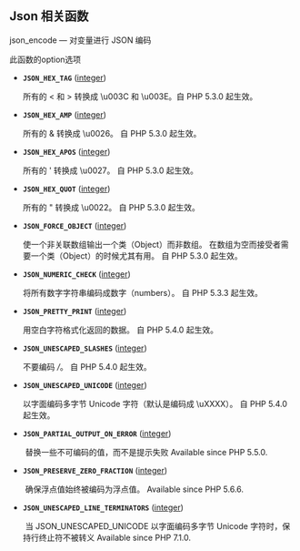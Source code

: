 ## Json 相关函数

json_encode — 对变量进行 JSON 编码

此函数的option选项

-   **`JSON_HEX_TAG`**     ([integer](mk:@MSITStore:E:\桌面快捷\文档\php文档\PHP手册\php_manual_zh.chm::/res/language.types.integer.html))

     所有的 < 和 > 转换成 \u003C 和 \u003E。自 PHP 5.3.0 起生效。 

-   **`JSON_HEX_AMP`**     ([integer](mk:@MSITStore:E:\桌面快捷\文档\php文档\PHP手册\php_manual_zh.chm::/res/language.types.integer.html))    

    所有的 & 转换成 \u0026。     自 PHP 5.3.0 起生效。         

-   **`JSON_HEX_APOS`**     ([integer](mk:@MSITStore:E:\桌面快捷\文档\php文档\PHP手册\php_manual_zh.chm::/res/language.types.integer.html))    

    所有的 ' 转换成 \u0027。     自 PHP 5.3.0 起生效。         

-   **`JSON_HEX_QUOT`**     ([integer](mk:@MSITStore:E:\桌面快捷\文档\php文档\PHP手册\php_manual_zh.chm::/res/language.types.integer.html))    

    所有的 " 转换成 \u0022。    自 PHP 5.3.0 起生效。         

-   **`JSON_FORCE_OBJECT`**     ([integer](mk:@MSITStore:E:\桌面快捷\文档\php文档\PHP手册\php_manual_zh.chm::/res/language.types.integer.html))    

    使一个非关联数组输出一个类（Object）而非数组。     在数组为空而接受者需要一个类（Object）的时候尤其有用。     自 PHP 5.3.0 起生效。         

-   **`JSON_NUMERIC_CHECK`**     ([integer](mk:@MSITStore:E:\桌面快捷\文档\php文档\PHP手册\php_manual_zh.chm::/res/language.types.integer.html))    

    将所有数字字符串编码成数字（numbers）。     自 PHP 5.3.3 起生效。         

-   **`JSON_PRETTY_PRINT`**     ([integer](mk:@MSITStore:E:\桌面快捷\文档\php文档\PHP手册\php_manual_zh.chm::/res/language.types.integer.html)) 

    用空白字符格式化返回的数据。     自 PHP 5.4.0 起生效。         

-   **`JSON_UNESCAPED_SLASHES`**     ([integer](mk:@MSITStore:E:\桌面快捷\文档\php文档\PHP手册\php_manual_zh.chm::/res/language.types.integer.html))    

    不要编码 */*。     自 PHP 5.4.0 起生效。         

-   **`JSON_UNESCAPED_UNICODE`**     ([integer](mk:@MSITStore:E:\桌面快捷\文档\php文档\PHP手册\php_manual_zh.chm::/res/language.types.integer.html))    

    以字面编码多字节 Unicode 字符（默认是编码成 \uXXXX）。     自 PHP 5.4.0 起生效。 

-   **`JSON_PARTIAL_OUTPUT_ON_ERROR`**     ([integer](mk:@MSITStore:E:\桌面快捷\文档\php文档\PHP手册\php_manual_zh.chm::/res/language.types.integer.html)) 

    ​    替换一些不可编码的值，而不是提示失败    Available since PHP 5.5.0.         

-   **`JSON_PRESERVE_ZERO_FRACTION`**     ([integer](mk:@MSITStore:E:\桌面快捷\文档\php文档\PHP手册\php_manual_zh.chm::/res/language.types.integer.html))    

    ​     确保浮点值始终被编码为浮点值。   Available since PHP 5.6.6.         

-   **`JSON_UNESCAPED_LINE_TERMINATORS`**    ([integer](mk:@MSITStore:E:\桌面快捷\文档\php文档\PHP手册\php_manual_zh.chm::/res/language.types.integer.html))    

    ​     当 JSON_UNESCAPED_UNICODE 以字面编码多字节 Unicode 字符时，保持行终止符不被转义  Available since PHP 7.1.0.     

